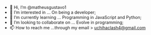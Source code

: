 - 👋 Hi, I’m @matheusgustavo1
- 👀 I’m interested in ...  On being a developer;
- 🌱 I’m currently learning ... Programming in JavaScript and Python;
- 💞️ I’m looking to collaborate on ... Evolve in programming;
- 📫 How to reach me ...through my email > uchihaclash4@gmail.com

<!---
matheusgustavo1/matheusgustavo1 is a ✨ special ✨ repository because its `README.md` (this file) appears on your GitHub profile.
You can click the Preview link to take a look at your changes.
--->
